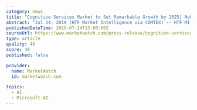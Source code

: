 ```yaml
---
category: news
title: "Cognitive Services Market to Set Remarkable Growth by 2025| Nokia, Expert System, Verbio, Inbenta"
abstract: "Jul 24, 2019 (HTF Market Intelligence via COMTEX) -- HTF MI recently introduced Global Cognitive Services Market study with in-depth ... some of the key players from the complete study are IBM, Microsoft, Google, AWS, Baidu, Nuance Communications, Qualcomm ..."
publishedDateTime: 2019-07-24T15:00:00Z
sourceUrl: https://www.marketwatch.com/press-release/cognitive-services-market-to-set-remarkable-growth-by-2025-nokia-expert-system-verbio-inbenta-2019-07-24
type: article
quality: 40
score: 40
published: false

provider:
  name: MarketWatch
  id: marketwatch.com

topics:
  - AI
  - Microsoft AI
---
```


